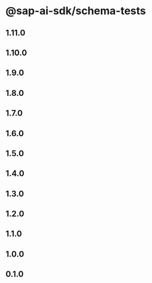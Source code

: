 # @sap-ai-sdk/schema-tests

## 1.11.0

## 1.10.0

## 1.9.0

## 1.8.0

## 1.7.0

## 1.6.0

## 1.5.0

## 1.4.0

## 1.3.0

## 1.2.0

## 1.1.0

## 1.0.0

## 0.1.0
